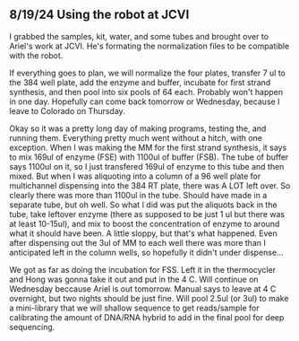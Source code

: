 ## 8/19/24 Using the robot at JCVI

I grabbed the samples, kit, water, and some tubes and brought over to Ariel's work at JCVI. He's formating the normalization files to be compatible with the robot.

If everything goes to plan, we will normalize the four plates, transfer 7 ul to the 384 well plate, add the enzyme and buffer, incubate for first strand synthesis, and then pool into six pools of 64 
each. Probably won't happen in one day. Hopefully can come back tomorrow or Wednesday, because I leave to Colorado on Thursday. 

Okay so it was a pretty long day of making programs, testing the, and running them. Everything pretty much went without a hitch, with one exception. When I was making the MM for the first strand 
synthesis, it says to mix 169ul of enzyme (FSE) with 1100ul of buffer (FSB). The tube of buffer says 1100ul on it, so I just transfered 169ul of enzyme to this tube and then mixed. But when I was 
aliquoting into a column of a 96 well plate for multichannel dispensing into the 384 RT plate, there was A LOT left over. So clearly there was more than 1100ul in the tube. Should have made in a 
separate tube, but oh well. So what I did was put the aliquots back in the tube, take leftover enzyme (there as supposed to be just 1 ul but there was at least 10-15ul), and mix to boost the 
concentration of enzyme to around what it should have been. A little sloppy, but that's what happened. Even after dispensing out the 3ul of MM to each well there was more than I anticipated left 
in the column wells, so hopefully it didn't under dispense...

We got as far as doing the incubation for FSS. Left it in the thermocycler and Hong was gonna take it out and put in the 4 C. Will continue on Wednesday beccause Ariel is out tomorrow. Manual says 
to leave at 4 C overnight, but two nights should be just fine. Will pool 2.5ul (or 3ul) to make a mini-library that we will shallow sequence to get reads/sample for calibrating the amount of 
DNA/RNA hybrid to add in the final pool for deep sequencing.




